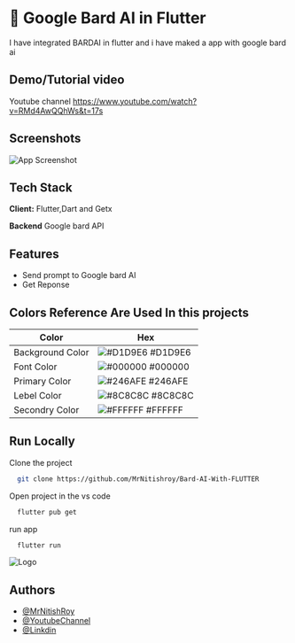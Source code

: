 
# 📙 Google Bard AI in Flutter 
I have integrated BARDAI in flutter and i have maked a app with google bard ai 

    




## Demo/Tutorial video 

Youtube channel https://www.youtube.com/watch?v=RMd4AwQQhWs&t=17s


## Screenshots

![App Screenshot](https://blogger.googleusercontent.com/img/b/R29vZ2xl/AVvXsEjJkfu3lwnWcLnxHgZp_R4m_1M5Y_2Ifr9BFlVqqXPJ_cTTO7xfst5zksU0djus_qiBOE_GqVj8rr1ij90B_XqTsx817W3l64fC8cNyuie1zXI1A3taxZGx8Gf6jbHza77FbNrvq59njxGCDXwp5cDL-drzWP4JOTpSjFbrO6qTK7R0SmIcLosT-kS-REZB/s1280/maxresdefault.jpg)


## Tech Stack

**Client:** Flutter,Dart and Getx

**Backend** Google bard API 



## Features

- Send prompt to Google bard AI
- Get Reponse
## Colors Reference Are Used In this projects 

| Color             | Hex                                                                |
| ----------------- | ------------------------------------------------------------------ |
| Background Color | ![#D1D9E6](https://via.placeholder.com/10/FFFFFF?text=+) #D1D9E6 |
| Font Color | ![#000000](https://via.placeholder.com/10/000000?text=+) #000000 |
| Primary Color | ![#246AFE](https://via.placeholder.com/10/0057FF?text=+) #246AFE |
| Lebel Color | ![#8C8C8C](https://via.placeholder.com/10/6B6B6B?text=+) #8C8C8C |
| Secondry Color | ![#FFFFFF](https://via.placeholder.com/10/00C236?text=+) #FFFFFF |


## Run Locally

Clone the project

```bash
  git clone https://github.com/MrNitishroy/Bard-AI-With-FLUTTER
```

Open project in the vs code

```bash
  flutter pub get
```

run app 

```bash
  flutter run
```


![Logo](https://blogger.googleusercontent.com/img/b/R29vZ2xl/AVvXsEjE_qdrf8I00vWN9KutyzH958kz3_OEKYi7wItPIz6gqavE78nduSG-2k7TFoKeeA4NYP8e1kOiO_73ZWEGC5KqdOwBdWa-p3aI62OgUNMYM2cKks5ks_rxPAcbd6aZM5W7ua9t_ffkti0Ik-_7BR2JSWaJNFK1ZeXCOK8yb0feVy4Dlf624KwaGZR9auOs/s2604/Frame%203.png)


## Authors

- [@MrNitishRoy](https://www.github.com/MrNitishroy)
- [@YoutubeChannel](https://www.youtube.com/channel/UCCbgU4H2YQVZUqQmhZXKpfQ)
- [@Linkdin](https://www.linkedin.com/in/mrnitishkumar/)

